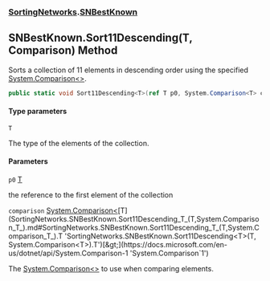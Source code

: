 ### [SortingNetworks](SortingNetworks.md 'SortingNetworks').[SNBestKnown](SortingNetworks.SNBestKnown.md 'SortingNetworks.SNBestKnown')

## SNBestKnown.Sort11Descending<T>(T, Comparison<T>) Method

Sorts a collection of 11 elements in descending order using the specified [System.Comparison&lt;&gt;](https://docs.microsoft.com/en-us/dotnet/api/System.Comparison-1 'System.Comparison`1').

```csharp
public static void Sort11Descending<T>(ref T p0, System.Comparison<T> comparison);
```
#### Type parameters

<a name='SortingNetworks.SNBestKnown.Sort11Descending_T_(T,System.Comparison_T_).T'></a>

`T`

The type of the elements of the collection.
#### Parameters

<a name='SortingNetworks.SNBestKnown.Sort11Descending_T_(T,System.Comparison_T_).p0'></a>

`p0` [T](SortingNetworks.SNBestKnown.Sort11Descending_T_(T,System.Comparison_T_).md#SortingNetworks.SNBestKnown.Sort11Descending_T_(T,System.Comparison_T_).T 'SortingNetworks.SNBestKnown.Sort11Descending<T>(T, System.Comparison<T>).T')

the reference to the first element of the collection

<a name='SortingNetworks.SNBestKnown.Sort11Descending_T_(T,System.Comparison_T_).comparison'></a>

`comparison` [System.Comparison&lt;](https://docs.microsoft.com/en-us/dotnet/api/System.Comparison-1 'System.Comparison`1')[T](SortingNetworks.SNBestKnown.Sort11Descending_T_(T,System.Comparison_T_).md#SortingNetworks.SNBestKnown.Sort11Descending_T_(T,System.Comparison_T_).T 'SortingNetworks.SNBestKnown.Sort11Descending<T>(T, System.Comparison<T>).T')[&gt;](https://docs.microsoft.com/en-us/dotnet/api/System.Comparison-1 'System.Comparison`1')

The [System.Comparison&lt;&gt;](https://docs.microsoft.com/en-us/dotnet/api/System.Comparison-1 'System.Comparison`1') to use when comparing elements.